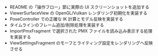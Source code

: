 - README の「操作フロー」節に実際の UI スクリーンショットを追加する
- ViewerSurfaceView の OpenGL/Vulkan レンダリング初期化を実装する
- PoseController での正確な IK 計算とモデル反映を実装する
- タイムラインのフレーム追加/削除処理を実装する
- ImportPmxFragment で選択された PMX ファイルを読み込み表示する処理を実装する
- ViewSettingsFragment のモーフとライティング設定をレンダリングへ反映させる
